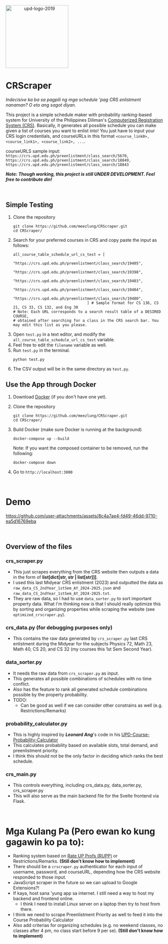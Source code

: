 <div style="display: flex;" align="center">
  <img src="https://github.com/user-attachments/assets/66ba7847-24ca-4f33-9fd5-930abc59d87b" alt="upd-logo-2019" width="200"/>
</div>


# CRScraper
_Indecisive ka ba sa pagpili ng mga schedule 'pag CRS enlistment nanaman? O eto ang sagot diyan._

This project is a simple schedule maker with probability ranking-based system for University of the Philippines Diliman's [Computerized Registration System (CRS)](https://crs.upd.edu.ph/). Basically, it generates all possible schedule you can make given a list of courses you want to enlist into! You just have to input your CRS login credentials, and courseURLs in this format ```<course_link0>, <course_link1>, <course_link2>, ...```.

courseURLS sample input: ```https://crs.upd.edu.ph/preenlistment/class_search/5670, https://crs.upd.edu.ph/preenlistment/class_search/18849, https://crs.upd.edu.ph/preenlistment/class_search/18843```

**_Note: Though working, this project is still UNDER DEVELOPMENT. Feel free to contribute din!_** 

<br />

## Simple Testing
 1. Clone the repository
    ```
    git clone https://github.com/meezlung/CRScraper.git
    cd CRScraper/
    ```
 2. Search for your preferred courses in CRS and copy paste the input as follows:
    ```
    all_course_table_schedule_url_cs_test = [
                                      "https://crs.upd.edu.ph/preenlistment/class_search/19405", 
                                     "https://crs.upd.edu.ph/preenlistment/class_search/19398", 
                                     "https://crs.upd.edu.ph/preenlistment/class_search/19403",
                                     "https://crs.upd.edu.ph/preenlistment/class_search/19404",
                                     "https://crs.upd.edu.ph/preenlistment/class_search/19480",
                                     ] # Sample format for CS 136, CS 21, CS 33, CS 132, and Eng 30
    # Note: Each URL corresponds to a search result table of a DESIRED COURSE, 
    # obtained after searching for a class in the CRS search bar. You may edit this list as you please.
    ```
 4. Open ```test.py``` in a text editor, and modify the ```all_course_table_schedule_url_cs_test``` variable.
 5. Feel free to edit the ```filename``` variable as well.
 6. Run ```test.py``` in the terminal.
    ```
    python test.py
    ```
 7. The CSV output will be in the same directory as ```test.py```.


## Use the App through Docker
 1. Download [Docker](https://docs.docker.com/desktop/) (if you don't have one yet).
 2. Clone the repository
    ```
    git clone https://github.com/meezlung/CRScraper.git
    cd CRScraper/
    ```

 3. Build Docker (make sure Docker is running at the background)
    ```
    docker-compose up --build
    ```

    Note: If you want the composed container to be removed, run the following:
    ```
    docker-compose down
    ```

 4. Go to ``` http://localhost:3000 ```
    

<br />


# Demo
<!-- https://github.com/user-attachments/assets/d52ab5b3-2fb4-4619-aead-3e4819f82a00 -->

<!-- https://github.com/user-attachments/assets/12f6a4ef-b45d-498a-8d60-f4f842129c96 -->


https://github.com/user-attachments/assets/8c4a7ae4-fd49-46dd-9710-ea5d16769eba




<br />

## Overview of the files

### crs_scraper.py 
 - This just scrapes everything from the CRS website then outputs a data in the form of **list[dict[str, str | list[str]]]**.
 - I used this last Midyear CRS enlistment (2023) and outputted the data as ```raw_data_CS_2ndYear_1stSem_AY_2024-2025.json``` and ```raw_data_CS_2ndYear_1stSem_AY_2024-2025.txt```.
 - They are raw data, so I had to use ```data_sorter.py``` to sort important property data. What I'm thinking now is that I should really optimize this by sorting and organizing properties while scraping the website (see ```optimized_crscraper.py```).


### crs_data.py (for debugging purposes only)
 - This contains the raw data generated by ```crs_scraper.py``` last CRS enlistment during the Midyear for the subjects Physics 72, Math 23, Math 40, CS 20, and CS 32 (my courses this 1st Sem Second Year).


### data_sorter.py
 - It needs the raw data from ```crs_scraper.py``` as input.
 - This generates all possible combinations of schedules with no time conflict.
 - Also has the feature to rank all generated schedule combinations possible by the property probability.
 - TODO:
   - Can be good as well if we can consider other constrains as well (e.g. Restrictions/Remarks) 


### probability_calculator.py
 - This is highly inspired by _**Leonard Ang**_'s code in his [UPD-Course-Probability-Calculator](https://github.com/drew-747/UPD-Course-Probability-Calculator/blob/main/popup.js)
 - This calculates probability based on available slots, total demand, and preenlistment priority.
 - I think this should not be the only factor in deciding which ranks the best schedule.


### crs_main.py
 - This controls everything, including crs_data.py, data_sorter.py, crs_scraper.py
 - This will also serve as the main backend file for the Svelte frontend via Flask.


<br />



# Mga Kulang Pa (Pero ewan ko kung gagawin ko pa to):
 - Ranking system based on [Rate UP Profs (RUPP)](https://rupp.onrender.com/) or Restrictions/Remarks. **(Still don't know how to implement)**
 - There should be a ```crscraper.py``` authenticator for each input of username, password, and courseURL, depending how the CRS website responded to those input.
 - JavaScript scraper in the future so we can upload to Google Extensions?!
 - If kaya, host sana 'yung app sa internet. I still need a way to host my backend and frontend online.
   - I think I need to install Linux server on a laptop then try to host from there.
 - I think we need to scrape Preenlistment Priority as well to feed it into the Course Probability Calculator
 - Also add criterias for organizing schedules (e.g. no weekend classes, no classes after 4 pm, no class start before 9 per se). **(Still don't know how to implement)**
